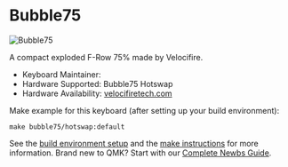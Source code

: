 # Bubble75

![Bubble75](![image](https://user-images.githubusercontent.com/31980883/198081952-dd1b555a-54e0-4363-9819-de6f5c1abae5.png))

A compact exploded F-Row 75% made by Velocifire.

* Keyboard Maintainer:
* Hardware Supported: Bubble75 Hotswap
* Hardware Availability: [velocifiretech.com](https://www.velocifiretech.com/collections/keyboards/products/bubble-75-premium-keyboard-kit?variant=39743137939574)

Make example for this keyboard (after setting up your build environment):

    make bubble75/hotswap:default

See the [build environment setup](https://docs.qmk.fm/#/getting_started_build_tools) and the [make instructions](https://docs.qmk.fm/#/getting_started_make_guide) for more information. Brand new to QMK? Start with our [Complete Newbs Guide](https://docs.qmk.fm/#/newbs).
